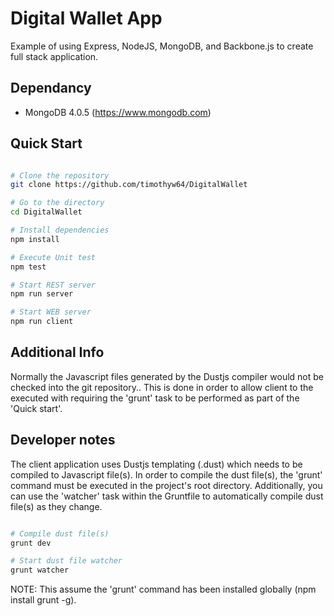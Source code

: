 Digital Wallet App
==================

Example of using Express, NodeJS, MongoDB, and Backbone.js to create full stack application.

Dependancy
------------------
- MongoDB 4.0.5 (https://www.mongodb.com)

Quick Start
------------------

```bash

# Clone the repository
git clone https://github.com/timothyw64/DigitalWallet

# Go to the directory
cd DigitalWallet

# Install dependencies
npm install

# Execute Unit test
npm test

# Start REST server
npm run server

# Start WEB server
npm run client

```

Additional Info
-----------------
Normally the Javascript files generated by the Dustjs compiler would not be checked into the git repository.. This is
done in order to allow client to the executed with requiring the 'grunt' task to be performed as part of the 
'Quick start'.

Developer notes
------------------

The client application uses Dustjs templating (.dust) which needs to be compiled to 
Javascript file(s). In order to compile the dust file(s), the 'grunt' command must be executed in the project's root directory. Additionally, you can use the 'watcher' task within the Gruntfile to automatically compile dust file(s) as they change.

```bash

# Compile dust file(s)
grunt dev

# Start dust file watcher
grunt watcher

```

NOTE: This assume the 'grunt' command has been installed globally (npm install grunt -g).

